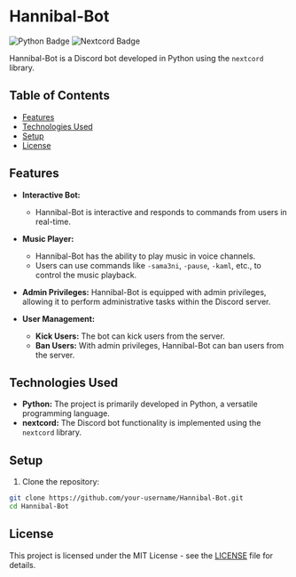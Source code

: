 # Hannibal-Bot

![Python Badge](https://img.shields.io/badge/Language-Python-blue?style=flat-square)
![Nextcord Badge](https://img.shields.io/badge/Library-nextcord-yellow?style=flat-square)

Hannibal-Bot is a Discord bot developed in Python using the `nextcord` library.

## Table of Contents

- [Features](#features)
- [Technologies Used](#technologies-used)
- [Setup](#setup)
- [License](#license)

## Features
- **Interactive Bot:**
  - Hannibal-Bot is interactive and responds to commands from users in real-time.

- **Music Player:**
  - Hannibal-Bot has the ability to play music in voice channels.
  - Users can use commands like `-sama3ni`, `-pause`, `-kaml`, etc., to control the music playback.

- **Admin Privileges:** Hannibal-Bot is equipped with admin privileges, allowing it to perform administrative tasks within the Discord server.

- **User Management:**
  - **Kick Users:** The bot can kick users from the server.
  - **Ban Users:** With admin privileges, Hannibal-Bot can ban users from the server.


## Technologies Used

- **Python:** The project is primarily developed in Python, a versatile programming language.
- **nextcord:** The Discord bot functionality is implemented using the `nextcord` library.

## Setup

1. Clone the repository:

```bash
git clone https://github.com/your-username/Hannibal-Bot.git
cd Hannibal-Bot
```

## License

This project is licensed under the MIT License - see the [LICENSE](LICENSE) file for details.
